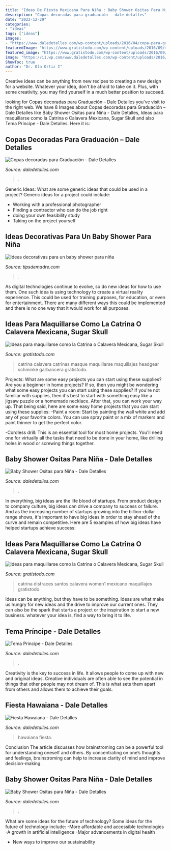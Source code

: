 ```yaml
---
title: "Ideas De Fiesta Mexicana Para Niña : Baby Shower Ositas Para Niña"
description: "Copas decoradas para graduación – dale detalles"
date: "2022-12-29"
categories:
- "ideas"
tags: ["ideas"]
images:
- "https://www.daledetalles.com/wp-content/uploads/2016/04/copa-para-graduacion6.jpg"
featuredImage: "https://www.gratistodo.com/wp-content/uploads/2016/09/maquillaje-halloween-la-catrina-800x533.jpg"
featured_image: "https://www.gratistodo.com/wp-content/uploads/2016/09/maquillaje-halloween-la-catrina-800x533.jpg"
image: "https://i1.wp.com/www.daledetalles.com/wp-content/uploads/2016/06/6-6.jpg"
ShowToc: true
author: "Dr. Ola Ortiz I"
---
```



Creative ideas can be anything from new recipes to creating a new design for a website. Whatever your idea, don't be afraid to take on it. Plus, with some creativity, you may find yourself in a much better position to succeed.

	

		
looking for Copas decoradas para Graduación – Dale Detalles you've visit to the right web. We have 8 Images about Copas decoradas para Graduación – Dale Detalles like Baby Shower Ositas para Niña - Dale Detalles, Ideas para maquillarse como la Catrina o Calavera Mexicana, Sugar Skull and also Tema Príncipe - Dale Detalles. Here it is:
		
    
## Copas Decoradas Para Graduación – Dale Detalles

<img loading=lazy src="https://www.daledetalles.com/wp-content/uploads/2016/04/copa-para-graduacion6.jpg" onerror="this.onerror=null;this.src='https://tse4.mm.bing.net/th?id=OIP.trfjX3_nYUPTNp0H8-juaQHaJ4&amp;pid=15.1';" alt="Copas decoradas para Graduación – Dale Detalles">

_Source: daledetalles.com_

>. 

	

Generic Ideas: What are some generic ideas that could be used in a project?
Generic ideas for a project could include: 
- Working with a professional photographer 
- Finding a contractor who can do the job right 
- doing your own feasibility study 
- Taking on the project yourself

    
## Ideas Decorativas Para Un Baby Shower Para Niña

<img loading=lazy src="https://tipsdemadre.com/wp-content/uploads/2015/07/regalobabyshowernina.jpg" onerror="this.onerror=null;this.src='https://tse2.mm.bing.net/th?id=OIP.9eAKuuvhwcGYaJupbvwxtwHaLG&amp;pid=15.1';" alt="Ideas decorativas para un baby shower para niña">

_Source: tipsdemadre.com_

>. 

	

As digital technologies continue to evolve, so do new ideas for how to use them. One such idea is using technology to create a virtual reality experience. This could be used for training purposes, for education, or even for entertainment. There are many different ways this could be implemented and there is no one way that it would work for all purposes.

    
## Ideas Para Maquillarse Como La Catrina O Calavera Mexicana, Sugar Skull

<img loading=lazy src="http://www.gratistodo.com/wp-content/uploads/2016/09/maquillaje-calavera-mexicana-catrina-800x529.jpg" onerror="this.onerror=null;this.src='https://tse4.mm.bing.net/th?id=OIP.xoMJs8YlDEe-5gO1RNHgLQHaE5&amp;pid=15.1';" alt="Ideas para maquillarse como la Catrina o Calavera Mexicana, Sugar Skull">

_Source: gratistodo.com_

>catrina calavera catrinas masque maquillarse maquillajes headgear schminke garbancera gratistodo. 

	

Projects: What are some easy projects you can start using these supplies?
Are you a beginner in home projects? If so, then you might be wondering what some easy projects you can start using these supplies? If you're not familiar with supplies, then it's best to start with something easy like a jigsaw puzzle or a homemade necklace. After that, you can work your way up. That being said, here are some easy home projects that you can start using these supplies: 
-Paint a room: Start by painting the wall white and add any of your favorite colors. You can use spray paint or a mix of markers and paint thinner to get the perfect color. 

-Cordless drill: This is an essential tool for most home projects. You'll need one for virtually all the tasks that need to be done in your home, like drilling holes in wood or screwing things together.

    
## Baby Shower Ositas Para Niña - Dale Detalles

<img loading=lazy src="https://i2.wp.com/www.daledetalles.com/wp-content/uploads/2016/02/osito4.jpg" onerror="this.onerror=null;this.src='https://tse1.mm.bing.net/th?id=OIP.LA25PKtFiwAVQMWd-8cJEAHaLG&amp;pid=15.1';" alt="Baby Shower Ositas para Niña - Dale Detalles">

_Source: daledetalles.com_

>. 

	

In everything, big ideas are the life blood of startups. From product design to company culture, big ideas can drive a company to success or failure. And as the increasing number of startups growing into the billion-dollar range shows, it's important to have big ideas in order to stay ahead of the curve and remain competitive. Here are 5 examples of how big ideas have helped startups achieve success: 
    
## Ideas Para Maquillarse Como La Catrina O Calavera Mexicana, Sugar Skull

<img loading=lazy src="https://www.gratistodo.com/wp-content/uploads/2016/09/maquillaje-halloween-la-catrina-800x533.jpg" onerror="this.onerror=null;this.src='https://tse2.mm.bing.net/th?id=OIP.Vhdpkttvo8gFLGZK88tccAHaE7&amp;pid=15.1';" alt="Ideas para maquillarse como la Catrina o Calavera Mexicana, Sugar Skull">

_Source: gratistodo.com_

>catrina disfraces santos calavera women1 mexicano maquillajes gratistodo. 

	

Ideas can be anything, but they have to be something. Ideas are what make us hungry for new ideas and the drive to improve our current ones. They can also be the spark that starts a project or the inspiration to start a new business. whatever your idea is, find a way to bring it to life.

    
## Tema Príncipe - Dale Detalles

<img loading=lazy src="https://i1.wp.com/www.daledetalles.com/wp-content/uploads/2016/06/6-6.jpg" onerror="this.onerror=null;this.src='https://tse3.mm.bing.net/th?id=OIP.gnBp0ZqbKxNz2fN7GbPLuQHaJ3&amp;pid=15.1';" alt="Tema Príncipe - Dale Detalles">

_Source: daledetalles.com_

>. 

	

Creativity is the key to success in life. It allows people to come up with new and original ideas. Creative individuals are often able to see the potential in things that other people may not dream of. This is what sets them apart from others and allows them to achieve their goals.

    
## Fiesta Hawaiana - Dale Detalles

<img loading=lazy src="https://i0.wp.com/www.daledetalles.com/wp-content/uploads/2016/02/hawai1.jpg" onerror="this.onerror=null;this.src='https://tse2.mm.bing.net/th?id=OIP.spPcYrbKThvTHZpbGaqmeAHaNK&amp;pid=15.1';" alt="Fiesta Hawaiana - Dale Detalles">

_Source: daledetalles.com_

>hawaiana fiesta. 

	

Conclusion
The article discusses how brainstroming can be a powerful tool for understanding oneself and others. By concentrating on one’s thoughts and feelings, brainstroming can help to increase clarity of mind and improve decision-making.

    
## Baby Shower Ositas Para Niña - Dale Detalles

<img loading=lazy src="https://www.daledetalles.com/wp-content/uploads/2016/02/osito6.jpg" onerror="this.onerror=null;this.src='https://tse2.mm.bing.net/th?id=OIP.78a7tQBrcqlfhvDyFWqkEQHaLG&amp;pid=15.1';" alt="Baby Shower Ositas para Niña - Dale Detalles">

_Source: daledetalles.com_

>. 

	

What are some ideas for the future of technology?
Some ideas for the future of technology include: 
-More affordable and accessible technologies 
-A growth in artificial intelligence 
-Major advancements in digital health 
- New ways to improve our sustainability

